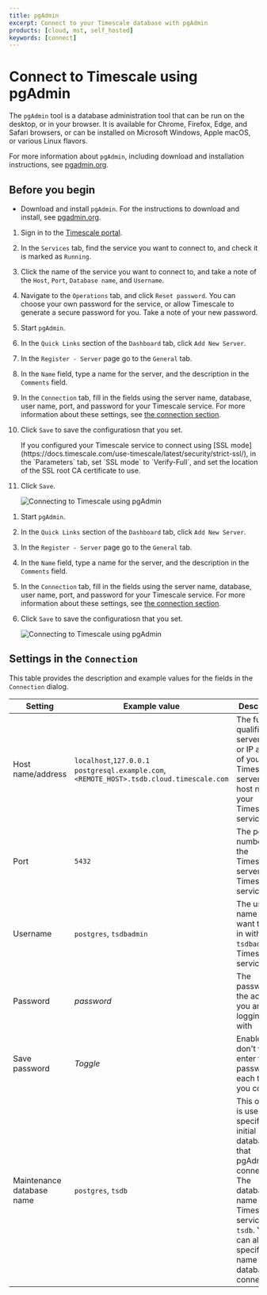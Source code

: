 ```yaml
---
title: pgAdmin
excerpt: Connect to your Timescale database with pgAdmin
products: [cloud, mst, self_hosted]
keywords: [connect]
---
```


# Connect to Timescale using pgAdmin

The `pgAdmin` tool is a database administration tool that can be run on the
desktop, or in your browser. It is available for Chrome, Firefox, Edge, and
Safari browsers, or can be installed on Microsoft Windows, Apple macOS, or
various Linux flavors.

For more information about `pgAdmin`, including download and installation
instructions, see [pgadmin.org][pgadmin].

## Before you begin

*   Download and install `pgAdmin`. For the instructions to download and
    install, see [pgadmin.org][pgadmin].

<Tabs label="Connect to Timescale with pgAdmin">

<Tab title="Timescale">

<Procedure>

1.  Sign in to the [Timescale portal][tsc-portal].
1.  In the `Services` tab, find the service you want to connect to, and check
    it is marked as `Running`.
1.  Click the name of the service you want to connect to, and take a note
     of the `Host`, `Port`, `Database name`, and `Username`.
1.  Navigate to the `Operations` tab, and click `Reset password`. You can choose
    your own password for the service, or allow Timescale to generate a
    secure password for you. Take a note of your new password.
1.  Start `pgAdmin`.
1.  In the `Quick Links` section of the `Dashboard` tab, click `Add New Server`.
1.  In the `Register - Server` page go to the `General` tab.
1.  In the `Name` field, type a name for the server, and the description in the
    `Comments` field.
1.  In the `Connection` tab, fill in the fields using the server name, database,
    user name, port, and password for your Timescale service. For more
    information about these settings,
    see [the connection section][connection-details].
1.  Click `Save` to save the configuratiosn that you set.

    <Highlight type="note">
    If you configured your Timescale service to connect using [SSL
    mode](https://docs.timescale.com/use-timescale/latest/security/strict-ssl/),
    in the `Parameters` tab, set `SSL mode` to `Verify-Full`, and set the
    location of the SSL root CA certificate to use.
    </Highlight>

1.  Click `Save`.

    <img class="main-content__illustration"
    src="https://s3.amazonaws.com/assets.timescale.com/docs/images/pgadmin_timescale_cloud.webp"
    alt="Connecting to Timescale using pgAdmin"/>

</Procedure>

</Tab>

<Tab title="Self-hosted Timescale">

<Procedure>

1.  Start `pgAdmin`.
1.  In the `Quick Links` section of the `Dashboard` tab, click `Add New Server`.
1.  In the `Register - Server` page go to the `General` tab.
1.  In the `Name` field, type a name for the server, and the description in the
    `Comments` field.
1.  In the `Connection` tab, fill in the fields using the server name, database,
    user name, port, and password for your Timescale service. For more
    information about these settings,
    see [the connection section][connection-details].
1.  Click `Save` to save the configuratiosn that you set.

    <img class="maincontent__illustration"
    src="https://s3.amazonaws.com/assets.timescale.com/docs/images/pgadmin_self_hosted.webp"
    alt="Connecting to Timescale using pgAdmin"/>

</Procedure>

</Tab>

</Tabs>

## Settings in the `Connection`

This table provides the description and example values for the fields in the
`Connection` dialog.

|Setting|Example value|Description|
|-|-|-|
|Host name/address|`localhost`,`127.0.0.1` `postgresql.example.com`, `<REMOTE_HOST>.tsdb.cloud.timescale.com`|The fully qualified server name or IP address of your TimescaleDB server ot the host name of your Timescale service.|
|Port|`5432`|The port number of the TimescaleDB server or the Timescale service.|
|Username|`postgres`, `tsdbadmin`|The user name you want to log in with. Use `tsdbadmin` for Timescale services|
|Password|*password*|The password for the account you are logging in with|
|Save password|*Toggle*|Enable if you don't want to enter the password each time you connect.|
|Maintenance database name|`postgres`, `tsdb`|This option is used to specify the initial database that pgAdmin connects to. The database name for a Timescale service is `tsdb`. You can also specify the name of the database to connect to.|

[pgadmin]: https://www.pgadmin.org/
[connection-details]: #settings-in-the-connection
[tsc-portal]: https://console.cloud.timescale.com/
